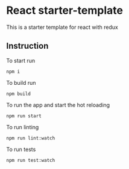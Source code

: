 # React starter-template

This is a starter template for react with redux

## Instruction

To start run

```
npm i
```

To build run

```
npm build
```

To run the app and start the hot reloading

```
npm run start
```

To run linting
```
npm run lint:watch
```

To run tests
```
npm run test:watch
```
